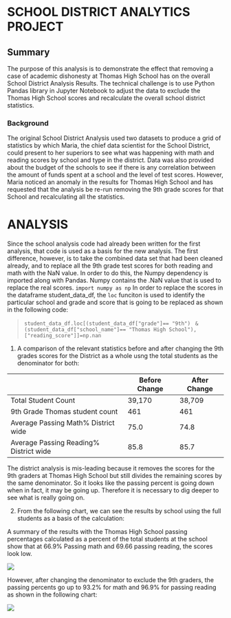 # SCHOOL DISTRICT ANALYTICS PROJECT
## Summary
The purpose of this analysis is to demonstrate the effect that removing a case of academic dishonesty at Thomas High School has on the overall School District Analysis Results. The technical challenge is to use Python Pandas library in Jupyter Notebook to adjust the data to exclude the Thomas High School scores and recalculate the overall school district statistics.    
### Background
The original School District Analysis used two datasets to produce a grid of statistics by which Maria, the chief data scientist for the School District, could present to her superiors to see what was happening with math and reading scores by school and type in the district.  Data was also provided about the budget of the schools to see if there is any correlation between the amount of funds spent at a school and the level of test scores.  However, Maria noticed an anomaly in the results for Thomas High School and has requested that the analysis be re-run removing the 9th grade scores for that School and recalculating all the statistics.
# ANALYSIS
Since the school analysis code had already been written for the first analysis, that code is used as a basis for the new analysis.  The first difference, however, is to take the combined data set that had been cleaned already, and to replace all the 9th grade test scores for both reading and math with the NaN value.  In order to do this, the Numpy dependency is imported along with Pandas.  Numpy contains the .NaN value that is used to replace the real scores. 
  ```import numpy as np```
In order to replace the scores in the dataframe student_data_df, the ```loc``` funciton is used to identify the particular school and grade and score that is going to be replaced as shown in the following code:  

>```student_data_df.loc[(student_data_df["grade"]== "9th") ```
```& (student_data_df["school_name"]== "Thomas High School"),["reading_score"]]=np.nan```
  
1.  A comparison of the relevant statistics before and after changing the 9th grades scores for the District as a whole usng the total students as the denominator for both:  
  
||Before Change | After Change|
|----------|---------------|---------------|
| Total Student Count | 39,170 | 38,709 |
| 9th Grade Thomas student count| 461| 461|
| Average Passing Math% District wide | 75.0 | 74.8|
| Average Passing Reading% District wide | 85.8 | 85.7|
  
The district analysis is mis-leading because it removes the scores for the 9th graders at Thomas High School but still divides the remaining scores by the same denominator.  So it looks like the passing percent is going down when in fact, it may be going up.  Therefore it is necessary to dig deeper to see what is really going on.

2.  From the following chart, we can see the results by school using the full students as a basis of the calculation:




A summary of the results with the Thomas High School passing percentages calculated as a percent of the total students at the school show that at 66.9% Passing math and 69.66 passing reading, the scores look low.

![](https://github.com/xactuary/School_District_Analysis/blob/master/Resources/Summary_by_school_before.PNG)
  
However, after changing the denominator to exclude the 9th graders, the passing percents go up to 93.2% for math and 96.9% for passing reading as shown in the following chart:

![](https://github.com/xactuary/School_District_Analysis/blob/master/Resources/Summary_by_school-after.PNG)






